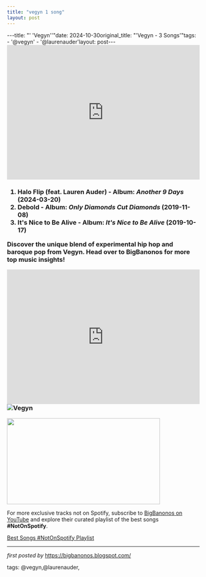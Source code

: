 ```yaml
---
title: "vegyn 1 song"
layout: post
---
```

---title: "' 'Vegyn''"date: 2024-10-30original_title: "'Vegyn - 3 Songs'"tags:  - '@vegyn'  - '@laurenauder'layout: post---<iframe allow="autoplay; clipboard-write; encrypted-media; fullscreen; picture-in-picture" allowfullscreen="" frameborder="0" height="352" loading="lazy" src="https://open.spotify.com/embed/playlist/2IdnexklmJMd74aT45n4Qr?utm_source=generator" width="100%"></iframe><h3><ol> <li><strong>Halo Flip</strong> (feat. Lauren Auder) - Album: <em>Another 9 Days</em> (2024-03-20)</li> <li><strong>Debold</strong> - Album: <em>Only Diamonds Cut Diamonds</em> (2019-11-08)</li> <li><strong>It's Nice to Be Alive</strong> - Album: <em>It's Nice to Be Alive</em> (2019-10-17)</li></ol> <p>Discover the unique blend of experimental hip hop and baroque pop from Vegyn. Head over to BigBanonos for more top music insights!</p> <iframe src="https://open.spotify.com/embed/playlist/2IdnexklmJMd74aT45n4Qr?utm_source=generator" width="100%" height="352" frameBorder="0" allowfullscreen="" allow="autoplay; clipboard-write; encrypted-media; fullscreen; picture-in-picture" loading="lazy"></iframe> <img src="https://djwp.s3.amazonaws.com/wp-content/uploads/2019/10/28155009/Document-Journal_Vegyn_8.jpg" alt="Vegyn"> </h3><div class="separator" ><a href="https://i.ytimg.com/vi/nYdiwIDrc7c/maxresdefault.jpg"><img border="0" data-original-height="450" data-original-width="800" height="225" src="https://i.ytimg.com/vi/nYdiwIDrc7c/maxresdefault.jpg" width="400" /></a></div><!--Subscribe and Playlist Links--><div>    <p>For more exclusive tracks not on Spotify, subscribe to <a href="https://www.youtube.com/@BigBanonos" target="_blank">BigBanonos on YouTube</a> and explore their curated playlist of the best songs <strong>#NotOnSpotify</strong>.</p>    <p><a href="https://www.youtube.com/playlist?list=PLtuNtuTatqI0kFahUCbtbfenC_ET5O_tr" target="_blank">Best Songs #NotOnSpotify Playlist<br /></a></p></div><hr /><p><em>first posted by</em> <a href="https://bigbanonos.blogspot.com/" rel="noopener" target="_new">https://bigbanonos.blogspot.com/</a></p><p>tags: @vegyn,@laurenauder,</p>